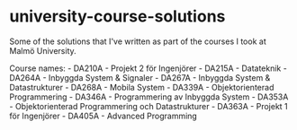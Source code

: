 # university-course-solutions
Some of the solutions that I've written as part of the courses I took at Malmö University.

Course names:
    - DA210A - Projekt 2 för Ingenjörer
    - DA215A - Datateknik
    - DA264A - Inbyggda System & Signaler
    - DA267A - Inbyggda System & Datastrukturer
    - DA268A - Mobila System
    - DA339A - Objektorienterad Programmering
    - DA346A - Programmering av Inbyggda System
    - DA353A - Objektorienterad Programmering och Datastrukturer
    - DA363A - Projekt 1 för Ingenjörer
    - DA405A - Advanced Programming
